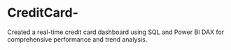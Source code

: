 # CreditCard-
 Created a real-time credit card dashboard using SQL and Power BI DAX for comprehensive performance and trend analysis.
